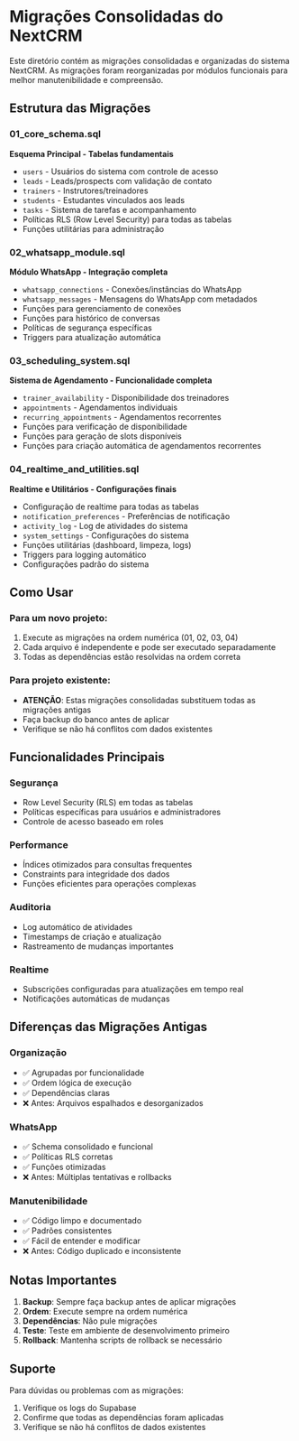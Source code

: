 # Migrações Consolidadas do NextCRM

Este diretório contém as migrações consolidadas e organizadas do sistema NextCRM. As migrações foram reorganizadas por módulos funcionais para melhor manutenibilidade e compreensão.

## Estrutura das Migrações

### 01_core_schema.sql
**Esquema Principal - Tabelas fundamentais**
- `users` - Usuários do sistema com controle de acesso
- `leads` - Leads/prospects com validação de contato
- `trainers` - Instrutores/treinadores
- `students` - Estudantes vinculados aos leads
- `tasks` - Sistema de tarefas e acompanhamento
- Políticas RLS (Row Level Security) para todas as tabelas
- Funções utilitárias para administração

### 02_whatsapp_module.sql
**Módulo WhatsApp - Integração completa**
- `whatsapp_connections` - Conexões/instâncias do WhatsApp
- `whatsapp_messages` - Mensagens do WhatsApp com metadados
- Funções para gerenciamento de conexões
- Funções para histórico de conversas
- Políticas de segurança específicas
- Triggers para atualização automática

### 03_scheduling_system.sql
**Sistema de Agendamento - Funcionalidade completa**
- `trainer_availability` - Disponibilidade dos treinadores
- `appointments` - Agendamentos individuais
- `recurring_appointments` - Agendamentos recorrentes
- Funções para verificação de disponibilidade
- Funções para geração de slots disponíveis
- Funções para criação automática de agendamentos recorrentes

### 04_realtime_and_utilities.sql
**Realtime e Utilitários - Configurações finais**
- Configuração de realtime para todas as tabelas
- `notification_preferences` - Preferências de notificação
- `activity_log` - Log de atividades do sistema
- `system_settings` - Configurações do sistema
- Funções utilitárias (dashboard, limpeza, logs)
- Triggers para logging automático
- Configurações padrão do sistema

## Como Usar

### Para um novo projeto:
1. Execute as migrações na ordem numérica (01, 02, 03, 04)
2. Cada arquivo é independente e pode ser executado separadamente
3. Todas as dependências estão resolvidas na ordem correta

### Para projeto existente:
- **ATENÇÃO**: Estas migrações consolidadas substituem todas as migrações antigas
- Faça backup do banco antes de aplicar
- Verifique se não há conflitos com dados existentes

## Funcionalidades Principais

### Segurança
- Row Level Security (RLS) em todas as tabelas
- Políticas específicas para usuários e administradores
- Controle de acesso baseado em roles

### Performance
- Índices otimizados para consultas frequentes
- Constraints para integridade dos dados
- Funções eficientes para operações complexas

### Auditoria
- Log automático de atividades
- Timestamps de criação e atualização
- Rastreamento de mudanças importantes

### Realtime
- Subscrições configuradas para atualizações em tempo real
- Notificações automáticas de mudanças

## Diferenças das Migrações Antigas

### Organização
- ✅ Agrupadas por funcionalidade
- ✅ Ordem lógica de execução
- ✅ Dependências claras
- ❌ Antes: Arquivos espalhados e desorganizados

### WhatsApp
- ✅ Schema consolidado e funcional
- ✅ Políticas RLS corretas
- ✅ Funções otimizadas
- ❌ Antes: Múltiplas tentativas e rollbacks

### Manutenibilidade
- ✅ Código limpo e documentado
- ✅ Padrões consistentes
- ✅ Fácil de entender e modificar
- ❌ Antes: Código duplicado e inconsistente

## Notas Importantes

1. **Backup**: Sempre faça backup antes de aplicar migrações
2. **Ordem**: Execute sempre na ordem numérica
3. **Dependências**: Não pule migrações
4. **Teste**: Teste em ambiente de desenvolvimento primeiro
5. **Rollback**: Mantenha scripts de rollback se necessário

## Suporte

Para dúvidas ou problemas com as migrações:
1. Verifique os logs do Supabase
2. Confirme que todas as dependências foram aplicadas
3. Verifique se não há conflitos de dados existentes